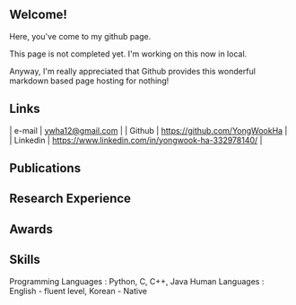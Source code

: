 ## Welcome!

Here, you've come to my github page.

This page is not completed yet. I'm working on this now in local.

Anyway, I'm really appreciated that Github provides this wonderful markdown based page hosting for nothing!

## Links
| e-mail | ywha12@gmail.com | 
| Github | https://github.com/YongWookHa | 
| Linkedin | https://www.linkedin.com/in/yongwook-ha-332978140/ | 

## Publications

## Research Experience

## Awards

## Skills

Programming Languages : Python, C, C++, Java
Human Languages : English - fluent level, Korean - Native